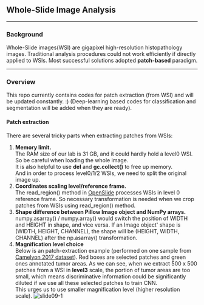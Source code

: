 ## Whole-Slide Image Analysis
-----------------
### Background <br>
Whole-Slide images(WSI) are gigapixel high-resolution histopathology images. Traditional analysis procedures could not work efficiently if directly applied to WSIs. Most successful solutions adopted **patch-based** paradigm. 

----------------------------------

### Overview <br>
This repo currently contains codes for patch extraction (from WSI) and will be updated constantly. :) (Deep-learning based codes for classification and segmentation will be added when they are ready).

#### Patch extraction <br>
There are several tricky parts when extracting patches from WSIs:
1. **Memory limit.** <br>
The RAM size of our lab is 31 GB, and it could hardly hold a level0 WSI. So be careful when loading the whole image.<br>
It is also helpful to use **del** and **gc.collect()** to free up memory.<br>And in order to process level0/1/2 WSIs, we need to split the original image up. 
2. **Coordinates scaling level/reference frame.** <br>
The read_region() method in [OpenSlide](http://openslide.org/api/python/) processes WSIs in level 0 reference frame. So
necessary transformation is needed when we crop patches from WSIs using read_region() method.
3. **Shape difference between Pillow Image object and NumPy arrays.** <br>
numpy.asarray() / numpy.array() would switch the position of WIDTH and HEIGHT in shape, and vice versa. 
If an Image object' shape is (WIDTH, HEIGHT, CHANNEL), the shape will be (HEIGHT, WIDTH, CHANNEL) after the np.asarray() transformation.
4. **Magnification level choice** <br>
Below is an patch-extraction example (performed on one sample from [Camelyon 2017 dataset](https://camelyon17.grand-challenge.org/data/)). Red boxes are selected patches and green ones annotated tumor areas. As we can see, when we extract 500 x 500 patches from a WSI in **level3** scale, the portion of tumor areas are too small, which means discriminative information could be significantly diluted if we use all these selected patches to train CNN. <br>This urges us to use smaller magnification level (higher resolution scale).
![slide09-1](http://119.29.151.114/images/level3_patche_extraction.jpeg)
